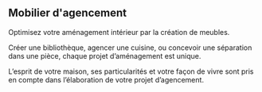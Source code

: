## Mobilier d'agencement

Optimisez votre aménagement intérieur par la création de meubles.

Créer une bibliothèque, agencer une cuisine, ou concevoir une séparation dans une pièce, chaque projet d’aménagement est unique.

L’esprit de votre maison, ses particularités et votre façon de vivre sont pris en compte dans l’élaboration de votre projet d’agencement.